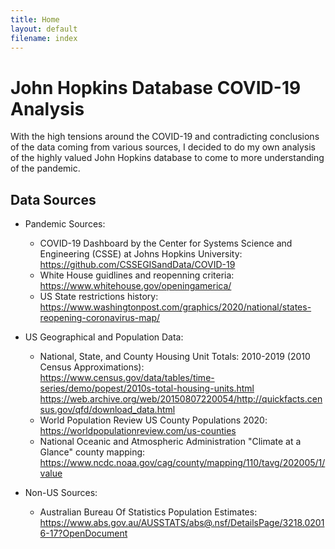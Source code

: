 ```yaml
---
title: Home
layout: default
filename: index
---
```


# John Hopkins Database COVID-19 Analysis

With the high tensions around the COVID-19 and contradicting conclusions of the data coming from various sources, I decided to do my own analysis of the highly valued John Hopkins database to come to more understanding of the pandemic.

## Data Sources

- Pandemic Sources:
  - COVID-19 Dashboard by the Center for Systems Science and Engineering (CSSE) at Johns Hopkins University: https://github.com/CSSEGISandData/COVID-19
  - White House guidlines and reopenning criteria: https://www.whitehouse.gov/openingamerica/
  - US State restrictions history: https://www.washingtonpost.com/graphics/2020/national/states-reopening-coronavirus-map/

- US Geographical and Population Data:
  - National, State, and County Housing Unit Totals: 2010-2019 (2010 Census Approximations):   
  https://www.census.gov/data/tables/time-series/demo/popest/2010s-total-housing-units.html  
  https://web.archive.org/web/20150807220054/http://quickfacts.census.gov/qfd/download_data.html 
  - World Population Review US County Populations 2020: https://worldpopulationreview.com/us-counties
  - National Oceanic and Atmospheric Administration "Climate at a Glance" county mapping: https://www.ncdc.noaa.gov/cag/county/mapping/110/tavg/202005/1/value
  
- Non-US Sources:
  - Australian Bureau Of Statistics Population Estimates: https://www.abs.gov.au/AUSSTATS/abs@.nsf/DetailsPage/3218.02016-17?OpenDocument
